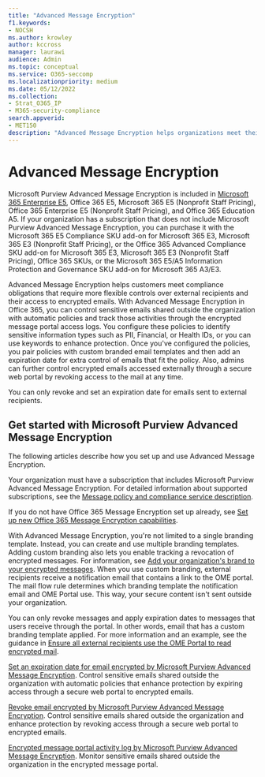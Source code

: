```yaml
---
title: "Advanced Message Encryption"
f1.keywords:
- NOCSH
ms.author: krowley
author: kccross
manager: laurawi
audience: Admin
ms.topic: conceptual
ms.service: O365-seccomp
ms.localizationpriority: medium
ms.date: 05/12/2022
ms.collection: 
- Strat_O365_IP
- M365-security-compliance
search.appverid:
- MET150
description: "Advanced Message Encryption helps organizations meet their compliance obligations by enabling admins to do even more with protected messages."
---
```


# Advanced Message Encryption

Microsoft Purview Advanced Message Encryption is included in [Microsoft 365 Enterprise E5](https://www.microsoft.com/microsoft-365/enterprise/home), Office 365 E5, Microsoft 365 E5 (Nonprofit Staff Pricing), Office 365 Enterprise E5 (Nonprofit Staff Pricing), and Office 365 Education A5. If your organization has a subscription that does not include Microsoft Purview Advanced Message Encryption, you can purchase it with the Microsoft 365 E5 Compliance SKU add-on for Microsoft 365 E3, Microsoft 365 E3 (Nonprofit Staff Pricing), or the Office 365 Advanced Compliance SKU add-on for Microsoft 365 E3, Microsoft 365 E3 (Nonprofit Staff Pricing), Office 365 SKUs, or the Microsoft 365 E5/A5 Information Protection and Governance SKU add-on for Microsoft 365 A3/E3.

Advanced Message Encryption helps customers meet compliance obligations that require more flexible controls over external recipients and their access to encrypted emails. With Advanced Message Encryption in Office 365, you can control sensitive emails shared outside the organization with automatic policies and track those activities through the encrypted message portal access logs. You configure these policies to identify sensitive information types such as PII, Financial, or Health IDs, or you can use keywords to enhance protection. Once you've configured the policies, you pair policies with custom branded email templates and then add an expiration date for extra control of emails that fit the policy. Also, admins can further control encrypted emails accessed externally through a secure web portal by revoking access to the mail at any time.

You can only revoke and set an expiration date for emails sent to external recipients.

## Get started with Microsoft Purview Advanced Message Encryption

The following articles describe how you set up and use Advanced Message Encryption.

Your organization must have a subscription that includes Microsoft Purview Advanced Message Encryption. For detailed information about supported subscriptions, see the [Message policy and compliance service description](/office365/servicedescriptions/exchange-online-service-description/message-policy-and-compliance).

If you do not have Office 365 Message Encryption set up already, see [Set up new Office 365 Message Encryption capabilities](set-up-new-message-encryption-capabilities.md).

With Advanced Message Encryption, you're not limited to a single branding template. Instead, you can create and use multiple branding templates. Adding custom branding also lets you enable tracking a revocation of encrypted messages. For information, see [Add your organization's brand to your encrypted messages](add-your-organization-brand-to-encrypted-messages.md). When you use custom branding, external recipients receive a notification email that contains a link to the OME portal. The mail flow rule determines which branding template the notification email and OME Portal use. This way, your secure content isn't sent outside your organization.

You can only revoke messages and apply expiration dates to messages that users receive through the portal. In other words, email that has a custom branding template applied. For more information and an example, see the guidance in [Ensure all external recipients use the OME Portal to read encrypted mail](manage-office-365-message-encryption.md#ensure-all-external-recipients-use-the-ome-portal-to-read-encrypted-mail).

[Set an expiration date for email encrypted by Microsoft Purview Advanced Message Encryption](ome-advanced-expiration.md). Control sensitive emails shared outside the organization with automatic policies that enhance protection by expiring access through a secure web portal to encrypted emails.

[Revoke email encrypted by Microsoft Purview Advanced Message Encryption](revoke-ome-encrypted-mail.md). Control sensitive emails shared outside the organization and enhance protection by revoking access through a secure web portal to encrypted emails.

[Encrypted message portal activity log by Microsoft Purview Advanced Message Encryption](ome-message-access-logs.md). Monitor sensitive emails shared outside the organization in the encrypted message portal.

